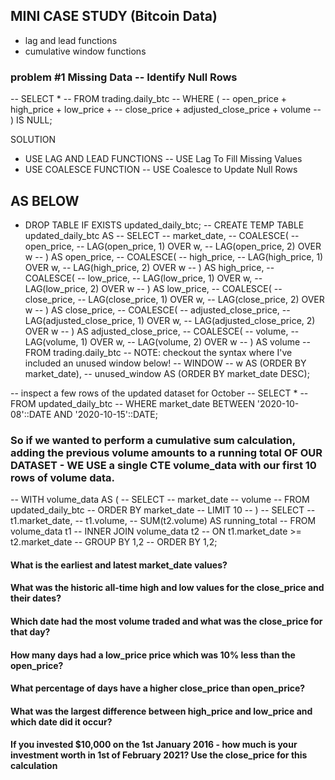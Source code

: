 ## MINI CASE STUDY (Bitcoin Data)
- lag and lead functions 
- cumulative window functions

### problem #1 Missing Data --  Identify Null Rows
-- SELECT *
-- FROM trading.daily_btc
-- WHERE (
--  open_price + high_price + low_price +
--  close_price + adjusted_close_price + volume
-- ) IS NULL;

SOLUTION 
- USE LAG AND LEAD FUNCTIONS -- USE Lag To Fill Missing Values
- USE COALESCE FUNCTION -- USE Coalesce to Update Null Rows
## AS BELOW
- DROP TABLE IF EXISTS updated_daily_btc;
-- CREATE TEMP TABLE updated_daily_btc AS
-- SELECT
--   market_date,
--  COALESCE(
--    open_price,
--    LAG(open_price, 1) OVER w,
--    LAG(open_price, 2) OVER w
--   ) AS open_price,
--  COALESCE(
--    high_price,
--    LAG(high_price, 1) OVER w,
--    LAG(high_price, 2) OVER w
--  ) AS high_price,
--  COALESCE(
 --   low_price,
--    LAG(low_price, 1) OVER w,
--    LAG(low_price, 2) OVER w
--  ) AS low_price,
--  COALESCE(
--    close_price,
--    LAG(close_price, 1) OVER w,
--    LAG(close_price, 2) OVER w
--  ) AS close_price,
--  COALESCE(
--    adjusted_close_price,
--    LAG(adjusted_close_price, 1) OVER w,
--    LAG(adjusted_close_price, 2) OVER w
--  ) AS adjusted_close_price,
--  COALESCE(
--    volume,
--    LAG(volume, 1) OVER w,
--    LAG(volume, 2) OVER w
--  ) AS volume
--FROM trading.daily_btc
-- NOTE: checkout the syntax where I've included an unused window below!
-- WINDOW
--  w AS (ORDER BY market_date),
 -- unused_window AS (ORDER BY market_date DESC);

-- inspect a few rows of the updated dataset for October
-- SELECT *
--  FROM updated_daily_btc
-- WHERE market_date BETWEEN '2020-10-08'::DATE AND '2020-10-15'::DATE;

### So if we wanted to perform a cumulative sum calculation, adding the previous volume amounts to a running total OF OUR DATASET  - WE USE a single CTE volume_data with our first 10 rows of volume data.

-- WITH volume_data AS (
--  SELECT
--   market_date
-- volume
--  FROM updated_daily_btc
--  ORDER BY market_date
--  LIMIT 10
-- )
-- SELECT
--   t1.market_date,
--   t1.volume,
--   SUM(t2.volume) AS running_total
-- FROM volume_data t1
-- INNER JOIN volume_data t2
-- ON t1.market_date >= t2.market_date
-- GROUP BY 1,2
-- ORDER BY 1,2;


#### What is the earliest and latest market_date values?
#### What was the historic all-time high and low values for the close_price and their dates?
#### Which date had the most volume traded and what was the close_price for that day?
#### How many days had a low_price price which was 10% less than the open_price?
#### What percentage of days have a higher close_price than open_price?
#### What was the largest difference between high_price and low_price and which date did it occur?
#### If you invested $10,000 on the 1st January 2016 - how much is your investment worth in 1st of February 2021? Use the close_price for this calculation
